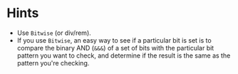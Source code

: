 # Hints

- Use `Bitwise` (or div/rem).
- If you use `Bitwise`, an easy way to see if a particular bit is set is to compare
the binary AND (`&&&`) of a set of bits with the particular bit pattern you
want to check, and determine if the result is the same as the pattern you're
checking.